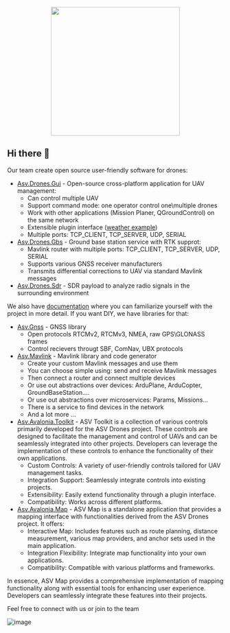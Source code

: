 <p align="center">
<img src="https://github.com/asv-soft/asv-drones-gui-afis/assets/151620493/932425b6-547e-4d35-bf90-6430265c8e97" width="300px" >  
</p>

## Hi there 👋

Our team create open source user-friendly software for drones:
 - [Asv.Drones.Gui](https://github.com/asv-soft/asv-drones) - Open-source cross-platform application for UAV management:
   - Can control multiple UAV
   - Support command mode: one operator control one\multiple drones
   - Work with other applications (Mission Planer, QGroundControl) on the same network
   - Extensible plugin interface ([weather example](https://github.com/asv-soft/asv-drones-gui-weather))
   - Multiple ports: TCP_CLIENT, TCP_SERVER, UDP, SERIAL
 - [Asv.Drones.Gbs](https://github.com/asv-soft/asv-drones-gbs) - Ground base station service with RTK supprot:
   - Mavlink router with multiple ports: TCP_CLIENT, TCP_SERVER, UDP, SERIAL
   - Supports various GNSS receiver manufacturers
   - Transmits differential corrections to UAV via standard Mavlink messages
 - [Asv.Drones.Sdr](https://github.com/asv-soft/asv-drones-sdr) - SDR payload to analyze radio signals in the surrounding environment
   
We also have [documentation](https://docs.asv.me) where you can familiarize yourself with the project in more detail.
If you want DIY, we have libraries for that: 
 - [Asv.Gnss](https://github.com/asv-soft/asv-gnss) - GNSS library
   - Open protocols RTCMv2, RTCMv3, NMEA, raw GPS\GLONASS frames
   - Control recievers througt SBF, ComNav, UBX protocols
 - [Asv.Mavlink](https://github.com/asv-soft/asv-mavlink) - Mavlink library and code generator
   - Create your custom Mavlink messages and use them
   - You can choose simple using: send and receive Mavlink messages
   - Then connect a router and connect multiple devices
   - Or use out abstractions over devices: ArduPlane, ArduCopter, GroundBaseStation....
   - Or use out abstractions over microservices: Params, Missions...
   - There is a service to find devices in the network
   - And a lot more ...
 - [Asv.Avalonia.Toolkit](https://github.com/asv-soft/asv-avalonia-toolkit) - ASV Toolkit is a collection of various controls primarily developed for the ASV Drones project. These controls are designed to facilitate the management and control of UAVs and can be seamlessly integrated into other projects. Developers can leverage the implementation of these controls to enhance the functionality of their own applications.
   - Custom Controls: A variety of user-friendly controls tailored for UAV management tasks.
   - Integration Support: Seamlessly integrate controls into existing projects.
   - Extensibility: Easily extend functionality through a plugin interface.
   - Compatibility: Works across different platforms.
 - [Asv.Avalonia.Map](https://github.com/asv-soft/asv-avalonia-map) - ASV Map is a standalone application that provides a mapping interface with functionalities derived from the ASV Drones project. It offers:
   - Interactive Map: Includes features such as route planning, distance measurement, various map providers, and anchor sets used in the main application.
   - Integration Flexibility: Integrate map functionality into your own applications.
   - Compatibility: Compatible with various platforms and frameworks.
     
 In essence, ASV Map provides a comprehensive implementation of mapping functionality along with essential tools for enhancing user experience. Developers can seamlessly integrate these features into their projects.

Feel free to connect with us or join to the team

![image](https://github.com/asv-soft/.github/assets/1770739/d3a2d2a0-134d-486f-960d-f2759e52d70d)


<!--

**Here are some ideas to get you started:**

🙋‍♀️ A short introduction - what is your organization all about?
🌈 Contribution guidelines - how can the community get involved?
👩‍💻 Useful resources - where can the community find your docs? Is there anything else the community should know?
🍿 Fun facts - what does your team eat for breakfast?
🧙 Remember, you can do mighty things with the power of [Markdown](https://docs.github.com/github/writing-on-github/getting-started-with-writing-and-formatting-on-github/basic-writing-and-formatting-syntax)
-->
